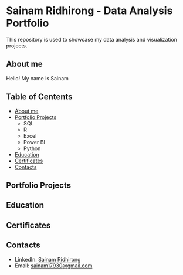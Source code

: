 # Sainam Ridhirong - Data Analysis Portfolio
This repository is used to showcase my data analysis and visualization projects.

## About me
Hello! My name is Sainam

## Table of Centents 
- [About me](https://github.com/SainamR/DataAnalysisPortfolio/blob/main/README.md#about-me)
- [Portfolio Projects](https://github.com/SainamR/DataAnalysisPortfolio/blob/main/README.md#portfolio-projects)
  - SQL
  - R
  - Excel
  - Power BI
  - Python
- [Education](https://github.com/SainamR/DataAnalysisPortfolio/blob/main/README.md#education)
- [Certificates](https://github.com/SainamR/DataAnalysisPortfolio/blob/main/README.md#certificates)
- [Contacts](https://github.com/SainamR/DataAnalysisPortfolio/blob/main/README.md#contacts)

## Portfolio Projects

## Education

## Certificates

## Contacts
- LinkedIn: [Sainam Ridhirong](https://www.linkedin.com/in/sainamridhirong/)
- Email: sainam17930@gmail.com
